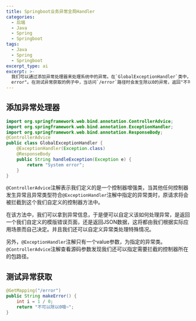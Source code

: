 ```yaml
---
title: Springboot业务异常全局Handler
categories:
  - 后端
  - Java
  - Spring
  - Springboot
tags:
  - Java
  - Spring
  - Springboot
excerpt_type: ai
excerpt: >-
  我们可以通过添加异常处理器来处理系统中的异常。在`GlobalExceptionHandler`类中，使用`@ControllerAdvice`注解表示该类是一个控制器增强类，用于拦截其他控制器的异常。通过`@ExceptionHandler`注解指定需要处理的异常类型，并在方法中对异常进行处理，可以返回自定义的错误页面或JSON数据。在`GlobalExceptionHandler`类中，我们对所有的异常都返回"System
  error"。在测试异常获取的例子中，当访问`/error`路径时会发生除以0的异常，返回"不可以除以0哦~"。
---
```


## 添加异常处理器

```java
import org.springframework.web.bind.annotation.ControllerAdvice;
import org.springframework.web.bind.annotation.ExceptionHandler;
import org.springframework.web.bind.annotation.ResponseBody;
@ControllerAdvice
public class GlobalExceptionHandler {
    @ExceptionHandler(Exception.class)
    @ResponseBody
    public String handleException(Exception e) {
        return "System error";
    }
}
```

`@ControllerAdvice`注解表示我们定义的是一个控制器增强类，当其他任何控制器发生异常且异常类型符合`@ExceptionHandler`注解中指定的异常类时，原请求将会被拦截到这个我们自定义的控制器方法中。

在该方法中，我们可以拿到异常信息，于是便可以自定义该如何处理异常，是返回一个我们自定义的模版错误页面，还是返回JSON数据，这将都由我们根据实际应用场景而自己决定。并且我们还可以自定义异常类处理特殊情况。

另外，`@ExceptionHandler`注解只有一个value参数，为指定的异常类。`@ControllerAdvice`注解查看源码参数发现我们还可以指定需要拦截的控制器所在的包路径。

## 测试异常获取

```java
@GetMapping("/error")
public String makeError() {
    int i = 1 / 0;
    return "不可以除以0哦~";
}
```
